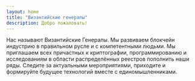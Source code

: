 ```yaml
---
layout: home
title: "Византийские генералы"
description: Добро пожаловать! 
---
```

Нас называют Византийские Генералы. Мы развиваем блокчейн индустрию в правильном русле и с компетентными людьми.   Мы приглашаем всех причастных к криптографии, программированию и исследованиям в области распределённых реестров пополнить наши ряды. Следите за актуальными мероприятиями, приходите и формируйте будущее технологий вместе с единомышленниками.
